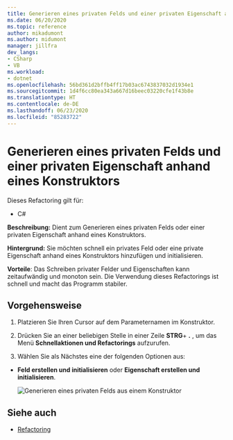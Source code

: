 ```yaml
---
title: Generieren eines privaten Felds und einer privaten Eigenschaft anhand eines Konstruktors
ms.date: 06/20/2020
ms.topic: reference
author: mikadumont
ms.author: midumont
manager: jillfra
dev_langs:
- CSharp
- VB
ms.workload:
- dotnet
ms.openlocfilehash: 56bd361d2bffb4ff17b03ac6743837032d1934e1
ms.sourcegitcommit: 1d4f6cc80ea343a667d16beec03220cfe1f43b8e
ms.translationtype: HT
ms.contentlocale: de-DE
ms.lasthandoff: 06/23/2020
ms.locfileid: "85283722"
---
```

# <a name="generate-private-field-and-property-from-constructor"></a>Generieren eines privaten Felds und einer privaten Eigenschaft anhand eines Konstruktors

Dieses Refactoring gilt für: 

- C# 

**Beschreibung:** Dient zum Generieren eines privaten Felds oder einer privaten Eigenschaft anhand eines Konstruktors. 

**Hintergrund:** Sie möchten schnell ein privates Feld oder eine private Eigenschaft anhand eines Konstruktors hinzufügen und initialisieren.

**Vorteile**: Das Schreiben privater Felder und Eigenschaften kann zeitaufwändig und monoton sein. Die Verwendung dieses Refactorings ist schnell und macht das Programm stabiler.

## <a name="how-to"></a>Vorgehensweise 

1. Platzieren Sie Ihren Cursor auf dem Parameternamen im Konstruktor.

2. Drücken Sie an einer beliebigen Stelle in einer Zeile **STRG**+ **.** , um das Menü **Schnellaktionen und Refactorings** aufzurufen.
   
3. Wählen Sie als Nächstes eine der folgenden Optionen aus:

- **Feld erstellen und initialisieren** oder **Eigenschaft erstellen und initialisieren**.

   ![Generieren eines privaten Felds aus einem Konstruktor](media/generate-private-field-from-constructor.png)

## <a name="see-also"></a>Siehe auch 

- [Refactoring](../refactoring-in-visual-studio.md)
